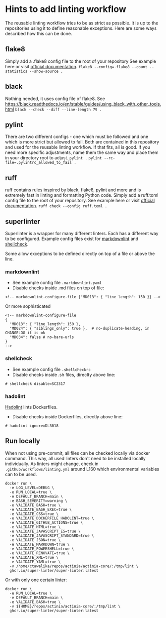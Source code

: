 # Hints to add linting workflow

The reusable linting workflow tries to be as strict as possible.
It is up to the repositories using it to define reasonable exceptions.
Here are some ways described how this can be done.

## flake8
Simply add a .flake8 config file to the root of your repository
See example here or visit [official documentation](https://flake8.pycqa.org/en/latest/user/configuration.html).
`flake8 --config=.flake8 --count --statistics --show-source .`

## black
Nothing needed, it uses config file of flake8.
See https://black.readthedocs.io/en/stable/guides/using_black_with_other_tools.html
`black --check --diff --line-length 79 .`

## pylint
There are two different configs - one which must be followed and one which is more strict
but allowed to fail. Both are contained in this repository and used for the reusable linting
workflow. If that fits, all is good. If you need more specific adjustments, name them the
same way and place them in your directory root to adjust.
`pylint .`
`pylint --rc-file=.pylintrc_allowed_to_fail .`

## ruff
ruff contains rules inspired by black, flake8, pylint and more and is extremely fast in linting and formatting Python code. Simply add a ruff.toml config file to the root of your repository.
See example here or visit [official documentation](https://docs.astral.sh/ruff/). `ruff check --config ruff.toml .`

## superlinter
Superlinter is a wrapper for many different linters. Each has a different way to be configured.
Example config files exist for [markdownlint](https://github.com/DavidAnson/markdownlint)
and [shellcheck](https://github.com/koalaman/shellcheck).

Some allow exceptions to be defined directly on top of a file or above the line.

### markdownlint
- See example config file `.markdownlint.yaml`
- Disable checks inside .md files on top of file:
```
<!-- markdownlint-configure-file {"MD013": { "line_length": 150 }} -->
```
Or more sophisticated
```
<!-- markdownlint-configure-file
{
  "MD013": { "line_length": 150 },
  "MD024": { "siblings_only": true },  # no-duplicate-heading, in CHANGELOG it is ok
  "MD034": false # no-bare-urls
}
-->
```

### shellcheck
- See example config file `.shellcheckrc`
- Disable checks inside .sh files, direclty above line:
```
# shellcheck disable=SC2317
```

### hadolint
[Hadolint](https://github.com/hadolint/hadolint) lints Dockerfiles.
- Disable checks inside Dockerfiles, directly above line:
```
# hadolint ignore=DL3018
```

## Run locally

When not using pre-commit, all files can be checked locally via docker command.
This way, all used linters don't need to be installed locally individually.
As linters might change, check in `.github/workflows/linting.yml` around L160
which environmental variables can to be used.

```
docker run \
  -e LOG_LEVEL=DEBUG \
  -e RUN_LOCAL=true \
  -e DEFAULT_BRANCH=main \
  -e BASH_SEVERITY=warning \
  -e VALIDATE_BASH=true \
  -e VALIDATE_BASH_EXEC=true \
  -e VALIDATE_CSS=true \
  -e VALIDATE_DOCKERFILE_HADOLINT=true \
  -e VALIDATE_GITHUB_ACTIONS=true \
  -e VALIDATE_HTML=true \
  -e VALIDATE_JAVASCRIPT_ES=true \
  -e VALIDATE_JAVASCRIPT_STANDARD=true \
  -e VALIDATE_JSON=true \
  -e VALIDATE_MARKDOWN=true \
  -e VALIDATE_POWERSHELL=true \
  -e VALIDATE_RENOVATE=true \
  -e VALIDATE_XML=true \
  -e VALIDATE_YAML=true \
  -v /home/ctawalika/repos/actinia/actinia-core/:/tmp/lint \
  ghcr.io/super-linter/super-linter:latest
```

Or with only one certain linter:

```
docker run \
  -e RUN_LOCAL=true \
  -e DEFAULT_BRANCH=main \
  -e VALIDATE_BASH=true \
  -v ${HOME}/repos/actinia/actinia-core/:/tmp/lint \
  ghcr.io/super-linter/super-linter:latest
```
